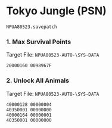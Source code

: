 #  Tokyo Jungle (PSN) 

`NPUA80523.savepatch`

### 1. Max Survival Points

Target File: `NPUA80523-AUTO-\SYS-DATA`

```
20000160 0098967F
```

### 2. Unlock All Animals

Target File: `NPUA80523-AUTO-\SYS-DATA`

```
40000128 00000004
40350001 00000000
40000164 00000001
40350001 00000000
```

